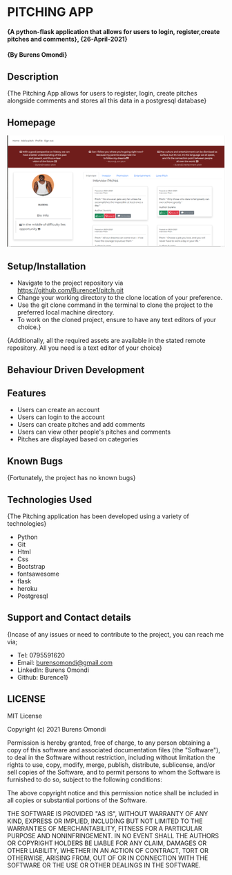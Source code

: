 # PITCHING APP
#### {A python-flask application that allows for users to login, register,create pitches and comments}, {26-April-2021}
#### {By Burens Omondi}
## Description
{The Pitching App allows for users to register, login, create pitches alongside comments and stores all this data in a postgresql database}

## Homepage
<img src="./app/static/images/home.png"
     alt="Homepage"
     style="float: center; margin-right: 10px;" />

## Setup/Installation
* Navigate to the project repository via https://github.com/Burence1/pitch.git
* Change your working directory to the clone location of your preference.
* Use the git clone command in the terminal to clone the project to the preferred local machine directory.
* To work on the cloned project, ensure to have any text editors of your choice.}

{Additionally, all the required assets are available in the stated remote repository. All you need is a text editor of your choice}

## Behaviour Driven Development
## Features
* Users can create an account
* Users can login to the account
* Users can create pitches and add comments
* Users can view other people's pitches and comments
* Pitches are displayed based on categories


## Known Bugs
{Fortunately, the project has no known bugs}

## Technologies Used
{The Pitching application has been developed using a variety of technologies}

* Python
* Git
* Html
* Css
* Bootstrap
* fontsawesome
* flask
* heroku
* Postgresql

## Support and Contact details
{Incase of any issues or need to contribute to the project, you can reach me via;
 * Tel: 0795591620
 * Email: burensomondi@gmail.com
 * LinkedIn: Burens Omondi
 * Github: Burence1}

## LICENSE

MIT License

Copyright (c) 2021 Burens Omondi

Permission is hereby granted, free of charge, to any person obtaining a copy
of this software and associated documentation files (the "Software"), to deal
in the Software without restriction, including without limitation the rights
to use, copy, modify, merge, publish, distribute, sublicense, and/or sell
copies of the Software, and to permit persons to whom the Software is
furnished to do so, subject to the following conditions:

The above copyright notice and this permission notice shall be included in all
copies or substantial portions of the Software.

THE SOFTWARE IS PROVIDED "AS IS", WITHOUT WARRANTY OF ANY KIND, EXPRESS OR
IMPLIED, INCLUDING BUT NOT LIMITED TO THE WARRANTIES OF MERCHANTABILITY,
FITNESS FOR A PARTICULAR PURPOSE AND NONINFRINGEMENT. IN NO EVENT SHALL THE
AUTHORS OR COPYRIGHT HOLDERS BE LIABLE FOR ANY CLAIM, DAMAGES OR OTHER
LIABILITY, WHETHER IN AN ACTION OF CONTRACT, TORT OR OTHERWISE, ARISING FROM,
OUT OF OR IN CONNECTION WITH THE SOFTWARE OR THE USE OR OTHER DEALINGS IN THE
SOFTWARE.